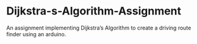 # Dijkstra-s-Algorithm-Assignment
An assignment implementing Dijkstra’s Algorithm to create a driving route finder using an arduino. 
